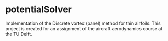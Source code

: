 # potentialSolver
Implementation of the Discrete vortex (panel) method for thin airfoils. This project is created for an assignment of the  aircraft aerodynamics course at the TU Delft.
